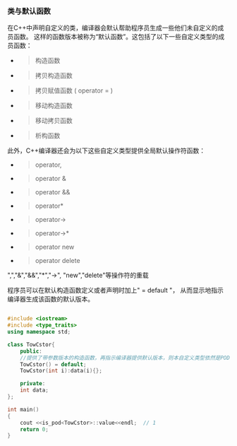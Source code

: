 
### 类与默认函数 

在C++中声明自定义的类，编译器会默认帮助程序员生成一些他们未自定义的成员函数。
这样的函数版本被称为“默认函数”。这包括了以下一些自定义类型的成员函数：

 - > 构造函数
 - > 拷贝构造函数
 - > 拷贝赋值函数 ( operator = )
 - > 移动构造函数
 - > 移动拷贝函数
 - > 析构函数
 
 此外，C++编译器还会为以下这些自定义类型提供全局默认操作符函数：
 
 - > operator,
 - > operator &
 - > operator &&
 - > operator*
 - > operator->
 - > operator->*
 - > operator new
 - > operator delete

",","&","&&","*","->", "new","delete"等操作符的重载



程序员可以在默认构造函数定义或者声明时加上" = default "，
从而显示地指示编译器生成该函数的默认版本。
```C++

#include <iostream>
#include <type_traits>
using namespace std;

class TowCstor{
    public:
    //提供了带参数版本的构造函数，再指示编译器提供默认版本，则本自定义类型依然是POD类型
    TowCstor() = default;
    TowCstor(int i):data(i){};

    private:
    int data;
};

int main()
{
    cout <<is_pod<TowCstor>::value<<endl;  // 1
    return 0;
}

```











